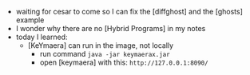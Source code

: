 - waiting for cesar to come so I can fix the [diffghost] and the [ghosts] example
- I wonder why there are no [Hybrid Programs] in my notes
- today I learned:
	- [KeYmaera] can run in the image, not locally
		- run command `java -jar keymaerax.jar`
		- open [keymaera] with this: `http://127.0.0.1:8090/`
